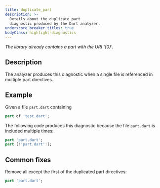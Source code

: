 ```yaml
---
title: duplicate_part
description: >-
  Details about the duplicate_part
  diagnostic produced by the Dart analyzer.
underscore_breaker_titles: true
bodyClass: highlight-diagnostics
---
```


_The library already contains a part with the URI '{0}'._

## Description

The analyzer produces this diagnostic when a single file is referenced in
multiple part directives.

## Example

Given a file `part.dart` containing

```dart
part of 'test.dart';
```

The following code produces this diagnostic because the file `part.dart` is
included multiple times:

```dart
part 'part.dart';
part [!'part.dart'!];
```

## Common fixes

Remove all except the first of the duplicated part directives:

```dart
part 'part.dart';
```
